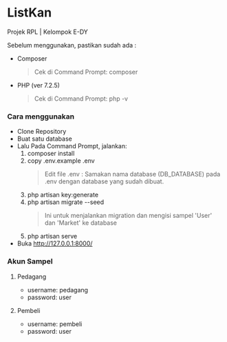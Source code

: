 # ListKan
Projek RPL | Kelompok E-DY

Sebelum menggunakan, pastikan sudah ada :
- Composer
    > Cek di Command Prompt: composer
- PHP (ver 7.2.5)
    > Cek di Command Prompt: php -v

### Cara menggunakan
- Clone Repository
- Buat satu database
- Lalu Pada Command Prompt, jalankan:
    1. composer install
    2. copy .env.example .env
        > Edit file .env : Samakan nama database (DB_DATABASE) pada .env dengan database yang sudah dibuat.
    3. php artisan key:generate
    4. php artisan migrate --seed 
        > Ini untuk menjalankan migration dan mengisi sampel 'User' dan 'Market' ke database
    5. php artisan serve
- Buka http://127.0.0.1:8000/

### Akun Sampel 
1. Pedagang
    * username: pedagang
    * password: user

2. Pembeli 
    * username: pembeli
    * password: user

